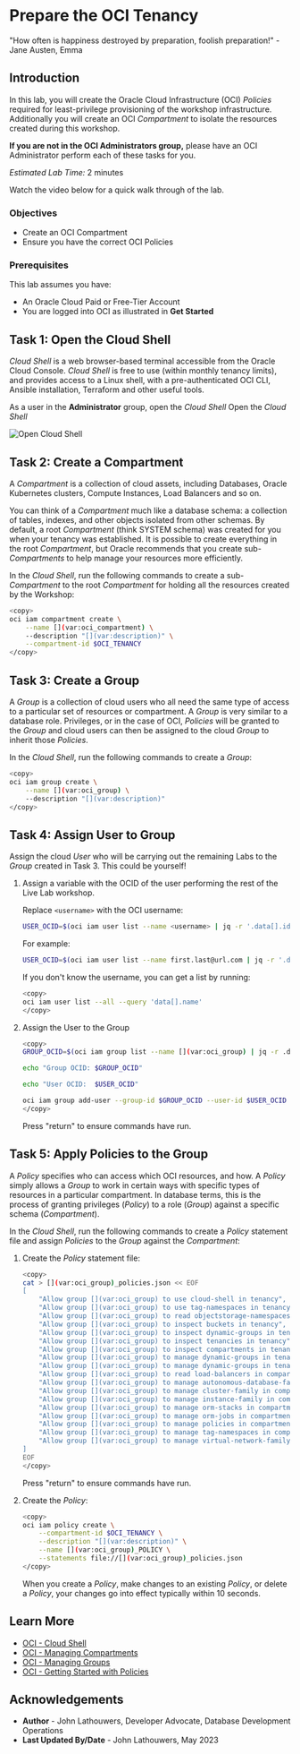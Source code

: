 # Prepare the OCI Tenancy

"How often is happiness destroyed by preparation, foolish preparation!"
\- Jane Austen, Emma

## Introduction

In this lab, you will create the Oracle Cloud Infrastructure (OCI) *Policies* required for least-privilege provisioning of the workshop infrastructure.  Additionally you will create an OCI *Compartment* to isolate the resources created during this workshop.

<if type="tenancy">**If you are not in the OCI Administrators group,** please have an OCI Administrator perform each of these tasks for you.</fi>

*Estimated Lab Time:* 2 minutes

Watch the video below for a quick walk through of the lab.
[](youtube:zNKxJjkq0Pw)

### Objectives

* Create an OCI Compartment
* Ensure you have the correct OCI Policies

### Prerequisites

This lab assumes you have:

* An Oracle Cloud Paid or Free-Tier Account
* You are logged into OCI as illustrated in **Get Started**

## Task 1: Open the Cloud Shell

*Cloud Shell* is a web browser-based terminal accessible from the Oracle Cloud Console. *Cloud Shell* is free to use (within monthly tenancy limits), and provides access to a Linux shell, with a pre-authenticated OCI CLI, Ansible installation, Terraform and other useful tools.

<if type="tenancy">As a user in the **Administrator** group, open the *Cloud Shell*</fi>
<if type="free-tier">Open the *Cloud Shell*</fi>

![Open Cloud Shell](https://oracle-livelabs.github.io/common/images/console/cloud-shell.png "Open Cloud Shell")

## Task 2: Create a Compartment

A *Compartment* is a collection of cloud assets, including Databases, Oracle Kubernetes clusters, Compute Instances, Load Balancers and so on.

You can think of a *Compartment* much like a database schema: a collection of tables, indexes, and other objects isolated from other schemas.  By default, a root *Compartment* (think SYSTEM schema) was created for you when your tenancy was established.  It is possible to create everything in the root *Compartment*, but Oracle recommends that you create sub-*Compartments* to help manage your resources more efficiently.

In the *Cloud Shell*, run the following commands to create a sub-*Compartment* to the root *Compartment* for holding all the resources created by the Workshop:

```bash
<copy>
oci iam compartment create \
    --name [](var:oci_compartment) \
    --description "[](var:description)" \
    --compartment-id $OCI_TENANCY
</copy>
```

## Task 3: Create a Group

A *Group* is a collection of cloud users who all need the same type of access to a particular set of resources or compartment.  A *Group* is very similar to a database role.  Privileges, or in the case of OCI, *Policies* will be granted to the *Group* and cloud users can then be assigned to the cloud *Group* to inherit those *Policies*.

In the *Cloud Shell*, run the following commands to create a *Group*:

```bash
<copy>
oci iam group create \
    --name [](var:oci_group) \
    --description "[](var:description)"
</copy>
```

## Task 4: Assign User to Group

Assign the cloud *User* who will be carrying out the remaining Labs to the *Group* created in Task 3.  This could be yourself!

1. Assign a variable with the OCID of the user performing the rest of the Live Lab workshop.

    Replace `<username>` with the OCI username:

    ```bash
    USER_OCID=$(oci iam user list --name <username> | jq -r '.data[].id')
    ```

    For example:

    ```bash
    USER_OCID=$(oci iam user list --name first.last@url.com | jq -r '.data[].id')
    ```

    If you don't know the username, you can get a list by running:

    ```bash
    <copy>
    oci iam user list --all --query 'data[].name'
    </copy>
    ```

2. Assign the User to the Group

    ```bash
    <copy>
    GROUP_OCID=$(oci iam group list --name [](var:oci_group) | jq -r .data[].id)
    
    echo "Group OCID: $GROUP_OCID"
    
    echo "User OCID:  $USER_OCID"
    
    oci iam group add-user --group-id $GROUP_OCID --user-id $USER_OCID
    </copy>
    ```

    Press "return" to ensure commands have run.

## Task 5: Apply Policies to the Group

A *Policy* specifies who can access which OCI resources, and how.  A *Policy* simply allows a *Group* to work in certain ways with specific types of resources in a particular compartment.  In database terms, this is the process of granting privileges (*Policy*) to a role (*Group*) against a specific schema (*Compartment*).

In the *Cloud Shell*, run the following commands to create a *Policy* statement file and assign *Policies* to the *Group* against the *Compartment*:

1. Create the *Policy* statement file:

    ```bash
    <copy>
    cat > [](var:oci_group)_policies.json << EOF
    [
        "Allow group [](var:oci_group) to use cloud-shell in tenancy",
        "Allow group [](var:oci_group) to use tag-namespaces in tenancy",
        "Allow group [](var:oci_group) to read objectstorage-namespaces in tenancy",
        "Allow group [](var:oci_group) to inspect buckets in tenancy",
        "Allow group [](var:oci_group) to inspect dynamic-groups in tenancy",
        "Allow group [](var:oci_group) to inspect tenancies in tenancy",
        "Allow group [](var:oci_group) to inspect compartments in tenancy where target.compartment.name = '[](var:oci_compartment)'",
        "Allow group [](var:oci_group) to manage dynamic-groups in tenancy where request.permission = 'DYNAMIC_GROUP_CREATE'",
        "Allow group [](var:oci_group) to manage dynamic-groups in tenancy where target.group.name = /*-worker-nodes-dyngrp/",
        "Allow group [](var:oci_group) to read load-balancers in compartment [](var:oci_compartment)",
        "Allow group [](var:oci_group) to manage autonomous-database-family in compartment [](var:oci_compartment)",
        "Allow group [](var:oci_group) to manage cluster-family in compartment [](var:oci_compartment)",
        "Allow group [](var:oci_group) to manage instance-family in compartment [](var:oci_compartment)",
        "Allow group [](var:oci_group) to manage orm-stacks in compartment [](var:oci_compartment)",
        "Allow group [](var:oci_group) to manage orm-jobs in compartment [](var:oci_compartment)",
        "Allow group [](var:oci_group) to manage policies in compartment [](var:oci_compartment)",
        "Allow group [](var:oci_group) to manage tag-namespaces in compartment [](var:oci_compartment)",
        "Allow group [](var:oci_group) to manage virtual-network-family in compartment [](var:oci_compartment)",
    ]
    EOF
    </copy>
    ```

    Press "return" to ensure commands have run.

2. Create the *Policy*:

    ```bash
    <copy>
    oci iam policy create \
        --compartment-id $OCI_TENANCY \
        --description "[](var:description)" \
        --name [](var:oci_group)_POLICY \
        --statements file://[](var:oci_group)_policies.json
    </copy>
    ```

    When you create a *Policy*, make changes to an existing *Policy*, or delete a *Policy*, your changes go into effect typically within 10 seconds.

## Learn More

* [OCI - Cloud Shell](https://docs.oracle.com/en-us/iaas/Content/API/Concepts/cloudshellintro.htm)
* [OCI - Managing Compartments](https://docs.oracle.com/en-us/iaas/Content/Identity/Tasks/managingcompartments.htm)
* [OCI - Managing Groups](https://docs.oracle.com/en-us/iaas/Content/Identity/Tasks/managinggroups.htm)
* [OCI - Getting Started with Policies](https://docs.oracle.com/en-us/iaas/Content/Identity/Concepts/policygetstarted.htm)

## Acknowledgements

* **Author** - John Lathouwers, Developer Advocate, Database Development Operations
* **Last Updated By/Date** - John Lathouwers, May 2023
